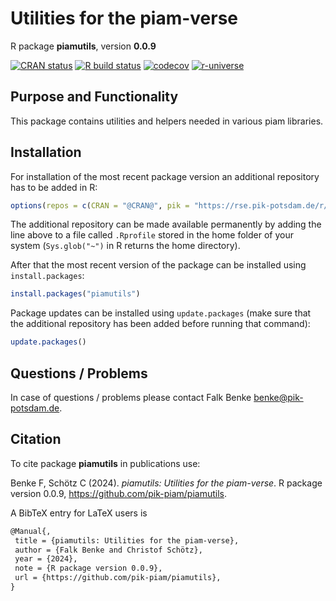 # Utilities for the piam-verse

R package **piamutils**, version **0.0.9**

[![CRAN status](https://www.r-pkg.org/badges/version/piamutils)](https://cran.r-project.org/package=piamutils)  [![R build status](https://github.com/pik-piam/piamutils/workflows/check/badge.svg)](https://github.com/pik-piam/piamutils/actions) [![codecov](https://codecov.io/gh/pik-piam/piamutils/branch/master/graph/badge.svg)](https://app.codecov.io/gh/pik-piam/piamutils) [![r-universe](https://pik-piam.r-universe.dev/badges/piamutils)](https://pik-piam.r-universe.dev/builds)

## Purpose and Functionality

This package contains utilities and helpers needed in various piam libraries.


## Installation

For installation of the most recent package version an additional repository has to be added in R:

```r
options(repos = c(CRAN = "@CRAN@", pik = "https://rse.pik-potsdam.de/r/packages"))
```
The additional repository can be made available permanently by adding the line above to a file called `.Rprofile` stored in the home folder of your system (`Sys.glob("~")` in R returns the home directory).

After that the most recent version of the package can be installed using `install.packages`:

```r 
install.packages("piamutils")
```

Package updates can be installed using `update.packages` (make sure that the additional repository has been added before running that command):

```r 
update.packages()
```

## Questions / Problems

In case of questions / problems please contact Falk Benke <benke@pik-potsdam.de>.

## Citation

To cite package **piamutils** in publications use:

Benke F, Schötz C (2024). _piamutils: Utilities for the piam-verse_. R package version 0.0.9, <https://github.com/pik-piam/piamutils>.

A BibTeX entry for LaTeX users is

 ```latex
@Manual{,
  title = {piamutils: Utilities for the piam-verse},
  author = {Falk Benke and Christof Schötz},
  year = {2024},
  note = {R package version 0.0.9},
  url = {https://github.com/pik-piam/piamutils},
}
```
